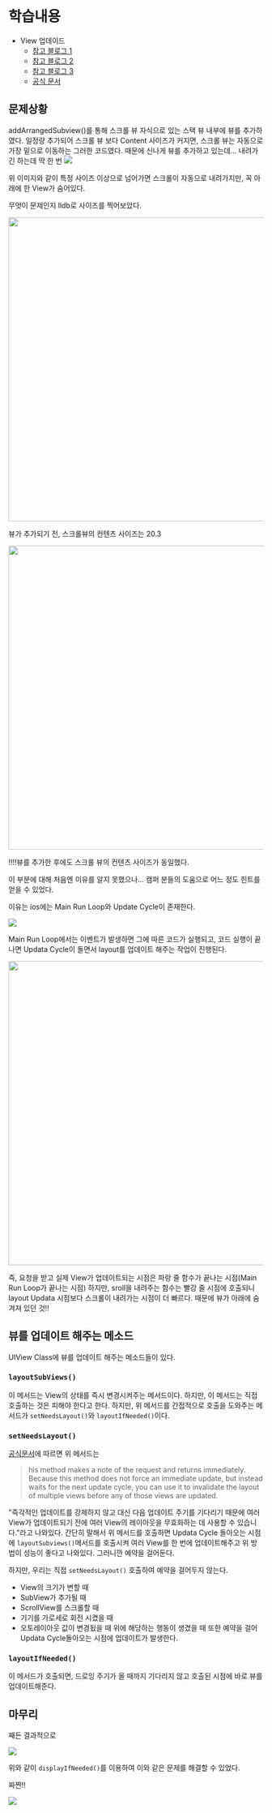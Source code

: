# 학습내용
- View 업데이드
    - [참고 블로그 1](https://zeddios.tistory.com/359)
    - [참고 블로그 2](https://green1229.tistory.com/67)
    - [참고 블로그 3](https://baked-corn.tistory.com/105)
    - [공식 문서](https://developer.apple.com/library/archive/documentation/2DDrawing/Conceptual/DrawingPrintingiOS/GraphicsDrawingOverview/GraphicsDrawingOverview.html)

## 문제상황

addArrangedSubview()를 통해 스크롤 뷰 자식으로 있는 스택 뷰 내부에 뷰를 추가하였다. 일정량 추가되어 스크롤 뷰 보다 Content 사이즈가 커지면, 스크롤 뷰는 자동으로 가장 밑으로 이동하는 그러한 코드였다. 때문에 신나게 뷰를 추가하고 있는데... 내려가긴 하는데 딱 한 번
![](https://i.imgur.com/rJSfGwb.gif)

위 이미지와 같이 특정 사이즈 이상으로 넘어가면 스크롤이 자동으로 내려가지만, 꼭 아래에 한 View가 숨어있다.

무엇이 문제인지 lldb로 사이즈를 찍어보았다.

<img src="https://i.imgur.com/ba54LUH.png" width="600">

뷰가 추가되기 전, 스크롤뷰의 컨텐츠 사이즈는 20.3

<img src="https://i.imgur.com/cV10jWo.png" width="600">

!!!!뷰를 추가한 후에도 스크롤 뷰의 컨텐츠 사이즈가 동일했다. 

이 부분에 대해 처음엔 이유를 알지 못했으나... 캠퍼 분들의 도움으로 어느 정도 힌트를 얻을 수 있었다.

이유는 ios에는 Main Run Loop와 Update Cycle이 존재한다.

![](https://i.imgur.com/kq8kR8w.png)

Main Run Loop에서는 이벤트가 발생하면 그에 따른 코드가 실행되고, 코드 실행이 끝나면 Updata Cycle이 돌면서 layout를 업데이트 해주는 작업이 진행된다. 


<img src="https://i.imgur.com/iHGsUND.png" width="600">

즉, 요청을 받고 실제 View가 업데이트되는 시점은 파랑 줄 함수가 끝나는 시점(Main Run Loop가 끝나는 시점)
하지만, sroll을 내려주는 함수는 빨강 줄 시점에 호출되니 layout Updata 시점보다 스크롤이 내려가는 시점이 더 빠르다. 때문에 뷰가 아래에 숨겨져 있던 것!!

## 뷰를 업데이트 해주는 메소드

UIView Class에 뷰를 업데이트 해주는 메소드들이 있다.

### `layoutSubViews()`
이 메서드는 View의 상태를 즉시 변경시켜주는 메서드이다. 하지만, 이 메서드는 직접 호출하는 것은 피해야 한다고 한다. 하지만, 위 메서드를 간접적으로 호출을 도와주는 메서드가 `setNeedsLayout()`와 `layoutIfNeeded()`이다.

### `setNeedsLayout()`

[공식문서](https://developer.apple.com/documentation/uikit/uiview/1622601-setneedslayout)에 따르면 위 메서드는 

> his method makes a note of the request and returns immediately. Because this method does not force an immediate update, but instead waits for the next update cycle, you can use it to invalidate the layout of multiple views before any of those views are updated.

"즉각적인 업데이트를 강제하지 않고 대신 다음 업데이트 주기를 기다리기 때문에 여러 View가 업데이트되기 전에 여러 View의 레이아웃을 무효화하는 데 사용할 수 있습니다."라고 나와있다. 간단히 말해서 위 메서드를 호출하면 Updata Cycle 돌아오는 시점에 `layoutSubviews()`메서드를 호출시켜 여러 View를 한 번에 업데이트해주고 위 방법이 성능이 좋다고 나와있다.
그러니깐 예약을 걸어둔다.

하지만, 우리는 직접 `setNeedsLayout()` 호출하여 예약을 걸어두지 않는다.
- View의 크기가 변할 때
- SubView가 추가될 때
- ScrollView를 스크롤할 때
- 기기를 가로세로 회전 시켰을 때
- 오토레이아웃 값이 변경됬을 때
위에 해당하는 행동이 생겼을 때 또한 예약을 걸어 Updata Cycle돌아오는 시점에 업데이트가 발생한다.

### `layoutIfNeeded()`

이 메서드가 호출되면, 드로잉 주기가 올 때까지 기다리지 않고 호출된 시점에 바로 뷰를 업데이트해준다.

## 마무리 
째든 결과적으로 

![](https://i.imgur.com/6L4FOmY.png)

위와 같이 `displayIfNeeded()`를 이용하여 이와 같은 문제를 해결할 수 있었다.

짜짠!!

![](https://i.imgur.com/djEcvRG.gif)


